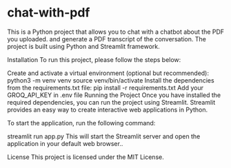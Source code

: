# chat-with-pdf

This is a Python project that allows you to chat with a chatbot about the PDF you uploaded. and generate a PDF transcript of the conversation. The project is built using Python and Streamlit framework.

Installation
To run this project, please follow the steps below:

Create and activate a virtual environment (optional but recommended):
python3 -m venv venv
source venv/bin/activate
Install the dependencies from the requirements.txt file:
pip install -r requirements.txt
Add your GROQ_API_KEY in .env file 
Running the Project
Once you have installed the required dependencies, you can run the project using Streamlit. Streamlit provides an easy way to create interactive web applications in Python.

To start the application, run the following command:

streamlit run app.py
This will start the Streamlit server and open the application in your default web browser..

License
This project is licensed under the MIT License.

